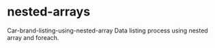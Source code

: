 # nested-arrays
Car-brand-listing-using-nested-array
Data listing process using nested array and foreach.
